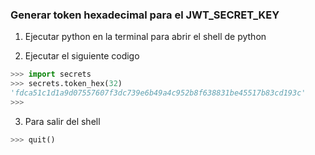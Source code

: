 ### Generar token hexadecimal para el JWT_SECRET_KEY

1. Ejecutar python en la terminal para abrir el shell de python

2. Ejecutar el siguiente codigo
```python
>>> import secrets
>>> secrets.token_hex(32)
'fdca51c1d1a9d07557607f3dc739e6b49a4c952b8f638831be45517b83cd193c'
>>> 
```
3. Para salir del shell
```python
>>> quit()
```